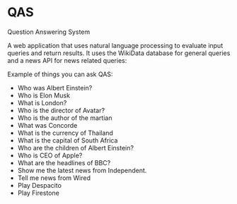 # QAS
Question Answering System

A web application that uses natural language processing to evaluate input queries and return results. It uses the WikiData database for general queries and a news API for news related queries:

Example of things you can ask QAS:
- Who was Albert Einstein?
- Who is Elon Musk
- What is London?
- Who is the director of Avatar?
- Who is the author of the martian
- What was Concorde
- What is the currency of Thailand
- What is the capital of South Africa
- Who are the children of Albert Einstein?
- Who is CEO of Apple?
- What are the headlines of BBC?
- Show me the latest news from Independent.
- Tell me news from Wired
- Play Despacito
- Play Firestone